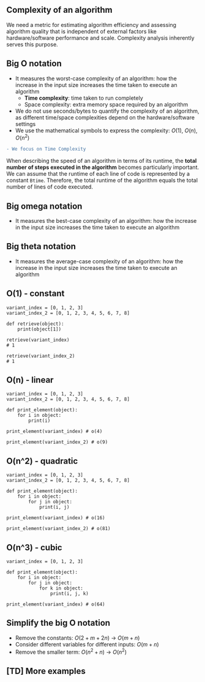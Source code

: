 ## Complexity of an algorithm
We need a metric for estimating algorithm efficiency and assessing algorithm quality that is independent of external factors like hardware/software performance and scale. Complexity analysis inherently serves this purpose.

## Big O notation
- It measures the worst-case complexity of an algorithm: how the increase in the input size increases the time taken to execute an algorithm
    - **Time complexity**: time taken to run completely
    - Space complexity: extra memory space required by an algorithm
- We do not use seconds/bytes to quantify the complexity of an algorithm, as different time/space complexities depend on the hardware/software settings
- We use the mathematical symbols to express the complexity: $O(1)$, $O(n)$, $O(n^2)$

```diff
- We focus on Time Complexity
```

When describing the speed of an algorithm in terms of its runtime, the **total number of steps executed in the algorithm** becomes particularly important. We can assume that the runtime of each line of code is represented by a constant `Btime`. Therefore, the total runtime of the algorithm equals the total number of lines of code executed.

## Big omega notation
- It measures the best-case complexity of an algorithm: how the increase in the input size increases the time taken to execute an algorithm

## Big theta notation
- It measures the average-case complexity of an algorithm: how the increase in the input size increases the time taken to execute an algorithm

## O(1) - constant
```
variant_index = [0, 1, 2, 3]
variant_index_2 = [0, 1, 2, 3, 4, 5, 6, 7, 8]

def retrieve(object):
    print(object[1])

retrieve(variant_index)
# 1

retrieve(variant_index_2)
# 1
```

## O(n) - linear
```
variant_index = [0, 1, 2, 3]
variant_index_2 = [0, 1, 2, 3, 4, 5, 6, 7, 8]

def print_element(object):
    for i in object:
        print(i)

print_element(variant_index) # o(4)

print_element(variant_index_2) # o(9)
```

## O(n^2) - quadratic
```
variant_index = [0, 1, 2, 3]
variant_index_2 = [0, 1, 2, 3, 4, 5, 6, 7, 8]

def print_element(object):
    for i in object:
        for j in object:
            print(i, j)

print_element(variant_index) # o(16)

print_element(variant_index_2) # o(81)
```

## O(n^3) - cubic
```
variant_index = [0, 1, 2, 3]

def print_element(object):
    for i in object:
        for j in object:
            for k in object:
                print(i, j, k)

print_element(variant_index) # o(64)
```

## Simplify the big O notation
- Remove the constants: $O(2 + m + 2n)$ -> $O(m + n)$
- Consider different variables for different inputs: $O(m + n)$
- Remove the smaller term: $O(n^2 + n)$ -> $O(n^2)$

## [TD] More examples
